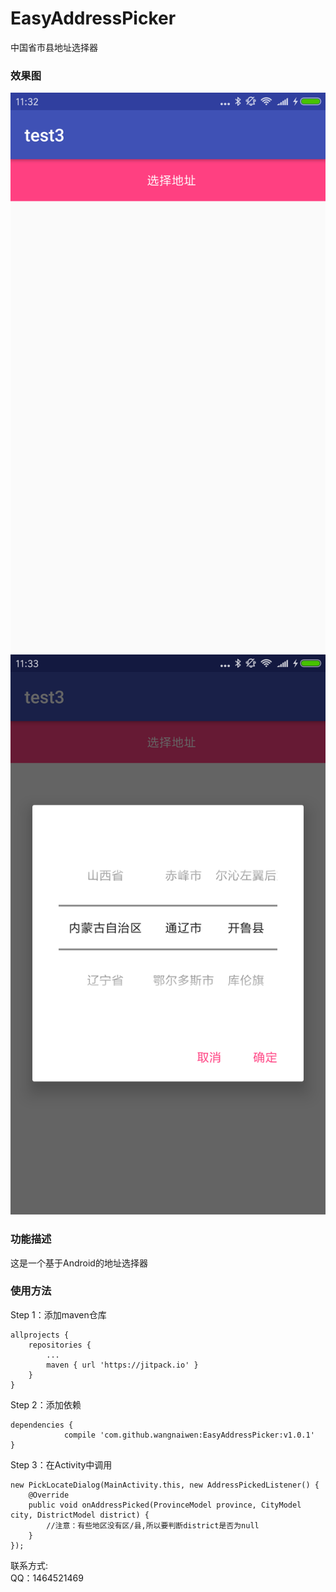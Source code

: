 # EasyAddressPicker
中国省市县地址选择器

### 效果图
![](https://github.com/wangnaiwen/EasyAddressPicker/blob/master/image/%E7%82%B9%E5%87%BB%E5%BC%B9%E6%A1%86.png) 
![](https://github.com/wangnaiwen/EasyAddressPicker/blob/master/image/%E6%95%88%E6%9E%9C%E5%9B%BE.png)

### 功能描述

这是一个基于Android的地址选择器

### 使用方法
Step 1：添加maven仓库
```
allprojects {
	repositories {
		...
		maven { url 'https://jitpack.io' }
	}
}
```
Step 2：添加依赖
```
dependencies {
	        compile 'com.github.wangnaiwen:EasyAddressPicker:v1.0.1'
}
```
Step 3：在Activity中调用
```
new PickLocateDialog(MainActivity.this, new AddressPickedListener() {
    @Override
    public void onAddressPicked(ProvinceModel province, CityModel city, DistrictModel district) {
        //注意：有些地区没有区/县,所以要判断district是否为null
    }
});
```

联系方式:  
QQ：1464521469
